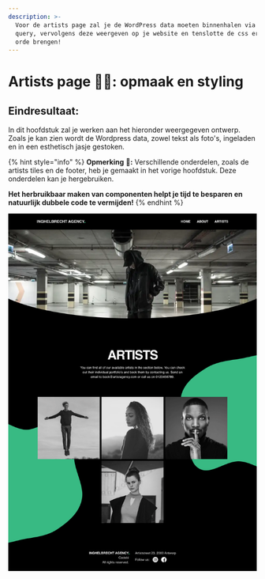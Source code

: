 ```yaml
---
description: >-
  Voor de artists page zal je de WordPress data moeten binnenhalen via een page
  query, vervolgens deze weergeven op je website en tenslotte de css ervan in
  orde brengen!
---
```


# Artists page 👩‍🎨: opmaak en styling

## Eindresultaat:

In dit hoofdstuk zal je werken aan het hieronder weergegeven ontwerp. Zoals je kan zien wordt de Wordpress data, zowel tekst als foto's, ingeladen en in een esthetisch jasje gestoken.

{% hint style="info" %}
**Opmerking** 📣**:** Verschillende onderdelen, zoals de artists tiles en de footer, heb je gemaakt in het vorige hoofdstuk. Deze onderdelen kan je hergebruiken.

**Het herbruikbaar maken van componenten helpt je tijd te besparen en natuurlijk dubbele code te vermijden!**
{% endhint %}

![Artists Page](../../.gitbook/assets/localhost_8000_artists-1-%20%281%29.png)

